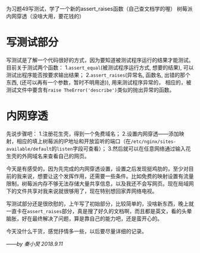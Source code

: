 为习题49写测试，学了一个新的assert_raises函数（自己查文档学的喔）
树莓派内网穿透（没啥大用，要花钱的）

# 写测试部分

写测试是了解一个代码很好的方式，因为要知道被测试程序运行的结果才能测试。
目前关于测试两个函数：
 1.`assert_equal`(被测试程序运行方式, 想要的结果), 可以测试出程序能否按要求输出结果；
 2.`assert_raises`(异常名, 函数名, 出错的那个东西, (还可以再有一个参数，暂时不明用途)), 用来测试程序异常的， 相应的，被测试文件中要含有`raise TheError('describe')`类似的抛出异常的函数。

 # 内网穿透

 先说步骤吧：
  1.注册花生壳，得到一个免费域名；
  2.设置内网穿透——添加映射，相应的填上树莓派的IP地址和开放监听的端口（在`/etc/nginx/sites-available/default`的`listen`字段可查看）；
  3.然后就可以在任意网络通过输入花生壳的外网域名来查看自己的网页。

今天是有感受的，因为先完成的内网穿透设置，设置之后发现挺鸡肋的，至少对目前的我来说，想要让这个发挥作用，还需要一些条件。比如免费的映射设置有流量限制，树莓派内存不够无法存储大量共享信息，以及我还不会写网页。现在局域网下的文件共享对我来说就很够用了，现在特别想回家弄网络电视。

写测试部分还是很欣慰的，上午写了初始部分，比较简单的，没啥新东西，晚上就一直卡在`assert_raises`部分，真是搜了好久的文档啊，而且都是英文，看的头晕脑胀，好在最终解决了问题，算是靠自己的能力吧，还是蛮开心的。

今天没什么干货，感觉抒情多一些，以后要尽量详细的记录。

*——by 秦小炅 2018.9.11*
